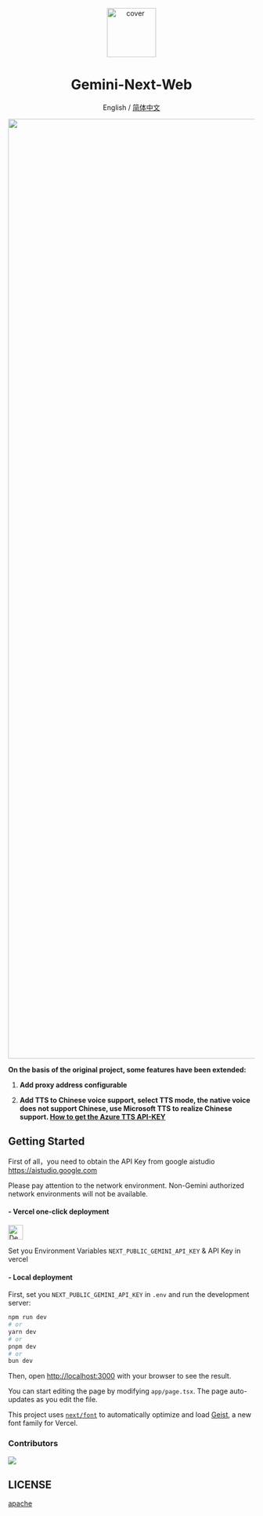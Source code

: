 <div align="center">

<img src="https://github.com/user-attachments/assets/b32944c3-3a05-4380-b5cb-8cc4093f00a9" alt="cover" style="width: 100px; height: 100px;">

<h1 align="center">Gemini-Next-Web</h1>

English / [简体中文](https://github.com/coderzc/Gemini-Next-Web/blob/main/README-CN.md)

<img width="1915" alt="image" src="https://github.com/user-attachments/assets/407ac42f-424d-4e29-a344-22ac09abd26c" />



</div>

**On the basis of the original project, some features have been extended:**

1. **Add proxy address configurable**

2. **Add TTS to Chinese voice support, select TTS mode, the native voice does not support Chinese, use Microsoft TTS to realize Chinese support. [How to get the Azure TTS API-KEY](https://learn.microsoft.com/zh-cn/azure/ai-services/speech-service/get-started-speech-to-text?tabs=macos%2Cterminal&pivots=programming-language-javascript#prerequisites)**



## Getting Started
First of all，you need to obtain the API Key from google aistudio https://aistudio.google.com

Please pay attention to the network environment. Non-Gemini authorized network environments will not be available.

#### - Vercel one-click deployment

[<img src="https://vercel.com/button" alt="Deploy on Vercel" height="30">](https://vercel.com/new/clone?repository-url=https://github.com/coderzc/Gemini-Next-Web&env=NEXT_PUBLIC_GEMINI_API_KEY&project-name=gemini-next-web&repository-name=gemini-next-web)

Set you Environment Variables `NEXT_PUBLIC_GEMINI_API_KEY` & API Key in vercel

#### - Local deployment
First, set you `NEXT_PUBLIC_GEMINI_API_KEY` in `.env` and run the development server:

```bash
npm run dev
# or
yarn dev
# or
pnpm dev
# or
bun dev
```

Then, open [http://localhost:3000](http://localhost:3000) with your browser to see the result.

You can start editing the page by modifying `app/page.tsx`. The page auto-updates as you edit the file.

This project uses [`next/font`](https://nextjs.org/docs/app/building-your-application/optimizing/fonts) to automatically optimize and load [Geist](https://vercel.com/font), a new font family for Vercel.

### Contributors

<a href="https://github.com/coderzc/Gemini-Next-Web/graphs/contributors">
  <img src="https://contrib.rocks/image?repo=ElricLiu/Gemini-Next-Web" />
</a>

## LICENSE

[apache](https://www.apache.org/licenses/LICENSE-2.0)
